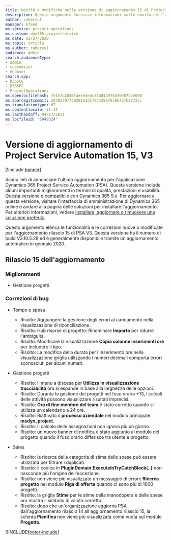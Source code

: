 ```yaml
---
title: Novità o modifiche nella versione di aggiornamento 15 di Project Service Automation V3
description: Questo argomento fornisce informazioni sulle novità dell'aggiornamento rilascio 15 di Project Service Automation V3.
author: ruhercul
manager: kfend
ms.service: project-operations
ms.custom: dyn365-projectservice
ms.date: 01/27/2020
ms.topic: article
ms.author: ruhercul
audience: Admin
search.audienceType:
- admin
- customizer
- enduser
search.app:
- D365CE
- D365PS
- ProjectOperations
ms.openlocfilehash: fe1e2b2046faeee4e4c71484a976d70e8722e090
ms.sourcegitcommit: 3d78338773929121d17ec3386f6cb67bfb2272cc
ms.translationtype: HT
ms.contentlocale: it-IT
ms.lasthandoff: 04/27/2021
ms.locfileid: "5949324"
---
```

# <a name="project-service-automation-update-release-15-v3"></a>Versione di aggiornamento di Project Service Automation 15, V3

[!include [banner](../includes/psa-now-project-operations.md)]

Siamo lieti di annunciare l'ultimo aggiornamento per l'applicazione Dynamics 365 Project Service Automation (PSA). Questa versione include alcuni importanti miglioramenti in termini di qualità, prestazioni e usabilità. Questa versione è compatibile con Dynamics 365 9.x. Per aggiornare a questa versione, visitare l'interfaccia di amministrazione di Dynamics 365 online e andare alla pagina delle soluzioni per installare l'aggiornamento. Per ulteriori informazioni, vedere [Installare, aggiornare o rimuovere una soluzione preferita](/power-platform/admin/install-remove-preferred-solution).

Questo argomento elenca le funzionalità e le correzioni nuove o modificate per l'aggiornamento rilascio 15 di PSA V3. Questa versione ha il numero di build V3.10.5.28 ed è generalmente disponibile tramite un aggiornamento automatico in gennaio 2020.

## <a name="update-release-15"></a>Rilascio 15 dell'aggiornamento 

### <a name="enhancements"></a>Miglioramenti

- Gestione progetti

### <a name="bug-fixes"></a>Correzioni di bug

- Tempo e spesa

  - Risolto: Aggiungere la gestione degli errori al caricamento nella visualizzazione di riconciliazione.
  - Risolto: Hub risorse di progetto: Rinominare **Importo** per ridurre l'ambiguità.
  - Risolto: Modificare la visualizzazione **Copia colonne inserimenti ore** per includere il tipo.
  - Risolto: La modifica della durata per l'inserimento ore nella visualizzazione griglia utilizzando i numeri decimali comporta errori sconosciuti per alcuni numeri.

- Gestione progetti

  - Risolto: Il menu a discesa per **Utilizza in visualizzazione tracciabilità** ora si espande in base alla larghezza delle opzioni.
  - Risolto: Durante la gestione dei progetti nel fuso orario +13, i calcoli delle attività possono visualizzare risultati imprecisi.
  - Risolto: **Ora di fine membro del team** è stato corretto quando si utilizza un calendario a 24 ore.
  - Risolto: Riattivato il **processo aziendale** nel modulo principale **msdyn_project**.
  - Risolto: Il calcolo delle assegnazioni non ignora più un giorno.
  - Risolto: un nuovo banner di notifica è stato aggiunto al modulo del progetto quando il fuso orario differisce tra utente e progetto.

- Sales

  - Risolto: la ricerca della categoria di stima delle spese può essere utilizzata per filtrare i duplicati.
  - Risolto: il codice in **PluginDomain.ExecuteInTryCatchBlock(..)** non nasconde più l'origine dell'eccezione.
  - Risolto: non viene più visualizzato un messaggio di errore **Ricerca progetto** nel modulo **Riga di offerta** quando ci sono più di 1000 progetti.
  - Risolto: la griglia **Stime** per le stime della manodopera e delle spese ora mostra il simbolo di valuta corretto.
  - Risolto: dopo che un'organizzazione aggiorna PSA dall'aggiornamento rilascio 14 all'aggiornamento rilascio 15, la scheda **Pianifica** non viene più visualizzata come vuota sul modulo **Progetto**.


[!INCLUDE[footer-include](../includes/footer-banner.md)]